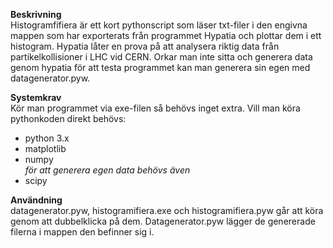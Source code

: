 ﻿**Beskrivning**  
Histogramfifiera är ett kort pythonscript som läser txt-filer i den engivna mappen som har exporterats från
programmet Hypatia och plottar dem i ett histogram.
Hypatia låter en prova på att analysera riktig data från partikelkollisioner i LHC vid CERN. Orkar man inte
sitta och generera data genom hypatia för att testa programmet kan man generera sin egen med datagenerator.pyw.

**Systemkrav**  
Kör man programmet via exe-filen så behövs inget extra. Vill man köra pythonkoden direkt behövs:  
- python 3.x  
- matplotlib  
- numpy  
*för att generera egen data behövs även*  
- scipy

**Användning**  
datagenerator.pyw, histogramifiera.exe och histogramifiera.pyw går att köra genom att dubbelklicka på dem. Datagenerator.pyw lägger de genererade filerna i mappen den befinner sig i.